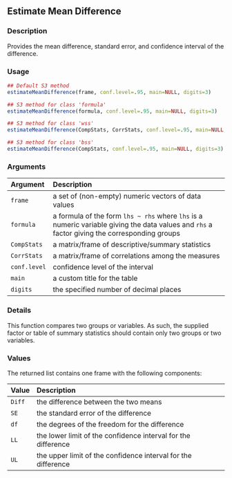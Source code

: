 ## Estimate Mean Difference

### Description

Provides the mean difference, standard error, and confidence interval of the difference.

### Usage

```r
## Default S3 method
estimateMeanDifference(frame, conf.level=.95, main=NULL, digits=3)

## S3 method for class 'formula'
estimateMeanDifference(formula, conf.level=.95, main=NULL, digits=3)

## S3 method for class 'wss'
estimateMeanDifference(CompStats, CorrStats, conf.level=.95, main=NULL, digits=3)

## S3 method for class 'bss'
estimateMeanDifference(CompStats, conf.level=.95, main=NULL, digits=3)
```

### Arguments

Argument | Description
:-- | :--
```frame``` | a set of (non-empty) numeric vectors of data values
```formula``` | a formula of the form `lhs ~ rhs` where `lhs` is a numeric variable giving the data values and `rhs` a factor giving the corresponding groups
```CompStats``` | a matrix/frame of descriptive/summary statistics
```CorrStats``` | a matrix/frame of correlations among the measures
```conf.level``` | confidence level of the interval
```main``` | a custom title for the table
```digits``` | the specified number of decimal places

### Details

This function compares two groups or variables. As such, the supplied factor or table of summary statistics should contain only two groups or two variables.

### Values

The returned list contains one frame with the following components:

Value | Description
:-- | :--
```Diff``` | the difference between the two means
```SE``` | the standard error of the difference
```df``` | the degrees of the freedom for the difference
```LL``` | the lower limit of the confidence interval for the difference
```UL``` | the upper limit of the confidence interval for the difference
